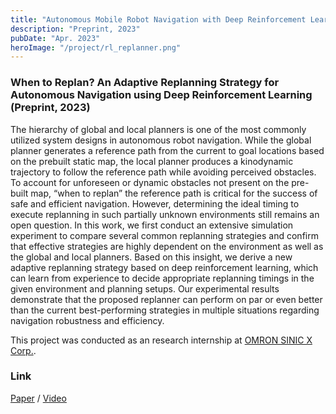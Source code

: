 ```yaml
---
title: "Autonomous Mobile Robot Navigation with Deep Reinforcement Learning"
description: "Preprint, 2023"
pubDate: "Apr. 2023"
heroImage: "/project/rl_replanner.png"
---
```


### When to Replan? An Adaptive Replanning Strategy for Autonomous Navigation using Deep Reinforcement Learning (Preprint, 2023)
The hierarchy of global and local planners is one of the most commonly utilized system designs in autonomous robot navigation. While the global planner generates a reference path from the current to goal locations based on the prebuilt static map, the local planner produces a kinodynamic trajectory to follow the reference path while avoiding perceived obstacles. To account for unforeseen or dynamic obstacles not present on the pre-built map, “when to replan” the reference path is critical for the success of safe and efficient navigation. However, determining the ideal timing to execute replanning in such partially unknown environments still remains an open question. In this work, we first conduct an extensive simulation experiment to compare several common replanning strategies and confirm that effective strategies are highly dependent on the environment as well as the global and local planners. Based on this insight, we derive a new adaptive replanning strategy based on deep reinforcement learning, which can learn from experience to decide appropriate replanning timings in the given environment and planning setups. Our experimental results demonstrate that the proposed replanner can perform on par or even better than the current best-performing strategies in multiple situations regarding navigation robustness and efficiency.

This project was conducted as an research internship at [OMRON SINIC X Corp.](https://www.omron.com/sinicx/en/).

### Link
[Paper](https://arxiv.org/abs/2304.12046) / [Video](https://www.youtube.com/watch?v=W8nBFKDxsb0)